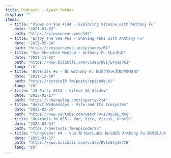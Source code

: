 ```yaml
---
title: Podcasts - Ayush Pathak
display: ""
items:
  - title: "Views on Vue #144 - Exploring Vitesse with Anthony Fu"
    date: "2021-03-02"
    path: "https://viewsonvue.com/144"
  - title: "Enjoy the Vue #62 - Shaving Yaks with Anthony Fu"
    date: "2021-05-24"
    path: "https://enjoythevue.io/episodes/62"
  - title: "Vue Shenzhen Meetup - Anthony Fu 线上访谈"
    date: "2021-11-02"
    path: "https://www.bilibili.com/video/BV1jL4y1q76J"
    lang: "zh"
  - title: "ByteTalk #6 - 跟 Anthony Fu 聊聊全职开源和他的故事"
    date: "2021-12-09"
    path: "https://bytetalk.fm/posts/episode-6/"
    lang: "zh"
  - title: "JS Party #214 - Vitest && Slidev"
    date: "2022-02-17"
    path: "https://changelog.com/jsparty/214"
  - title: "React Wednesdays - Vite and Its Ecosystem"
    date: "2022-02-25"
    path: "https://www.youtube.com/watch?v=ivmuJ9L_NnQ"
  - title: "devtools.fm #25 - Vue, Vite, Vitest, UnoCSS"
    date: "2022-03-04"
    path: "https://devtools.fm/episode/25"
  - title: "funnyCoder #4 - Vue 和 NuxtLabs 核心成员 Anthony Fu 的开源人生"
    date: "2022-03-07"
    path: "https://www.bilibili.com/video/BV1eS4y1S7zB"
    lang: "zh"
---
```


<SubNav/>

<ClientOnly>
  <Plum/>
</ClientOnly>

<ListPosts :posts="frontmatter.items.reverse()" />
